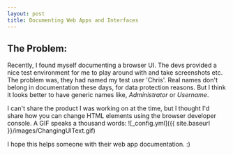 ```yaml
---
layout: post
title: Documenting Web Apps and Interfaces
---
```


## The Problem:
Recently, I found myself documenting a browser UI. The devs provided a nice test environment for me to play around with and take screenshots etc. The problem was, they had named my test user 'Chris'. Real names don't belong in documentation these days, for data protection reasons. But I think it looks better to have generic names like, *Administrator* or *Username*.

I can't share the product I was working on at the time, but I thought I'd share how you can change HTML elements using the browser developer console. 
A GIF speaks a thousand words:
![_config.yml]({{ site.baseurl }}/images/ChangingUIText.gif)

I hope this helps someone with their web app documentation. :)
